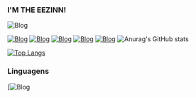 ### I'M THE EEZINN!
![Blog](https://img.shields.io/website?label-EEZINN.com&style=for-the-badge&url=https://eezinndev.com/)

[![Blog](https://img.shields.io/badge/linktree-39E09B?style=for-the-badge&logo=linktree&logoColor=white)](https://linktr.ee/scorpiomachineof)
[![Blog](https://img.shields.io/badge/Instagram-E4405F?style=for-the-badge&logo=instagram&logoColor=white)](https://instagram.com/eezinn_)
[![Blog](https://img.shields.io/badge/Twitter-1DA1F2?style=for-the-badge&logo=twitter&logoColor=white)](https://twitter.com/eezinn)
[![Blog](https://img.shields.io/badge/Discord-7289DA?style=for-the-badge&logo=discord&logoColor=white)](https://discord.gg/4sefMvJh7)
[![Blog](https://img.shields.io/badge/WhatsApp-25D366?style=for-the-badge&logo=whatsapp&logoColor=white)](https://wa.me/557981616592)
![Anurag's GitHub stats](https://github-readme-stats.vercel.app/api?username=eezinndev&show_icons=true&theme=radical)

[![Top Langs](https://github-readme-stats.vercel.app/api/top-langs/?username=eezinndev&hide=node.js)](https://github.com/anuraghazra/github-readme-stats)

### Linguagens
[![Blog](https://img.shields.io/badge/Node.js-43853D?style=for-the-badge&logo=node.js&logoColor=white)
